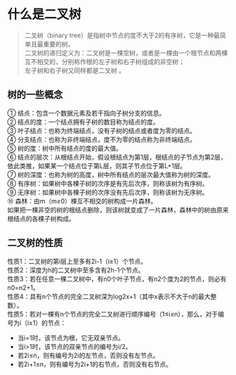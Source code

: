 # 什么是二叉树

> 二叉树（binary tree）是指树中节点的度不大于2的有序树，它是一种最简单且最重要的树。 <br>二叉树的递归定义为：二叉树是一棵空树，或者是一棵由一个根节点和两棵互不相交的，分别称作根的左子树和右子树组成的非空树；<br>左子树和右子树又同样都是二叉树 。

## 树的一些概念

① 结点：包含一个数据元素及若干指向子树分支的信息。<br>
② 结点的度：一个结点拥有子树的数目称为结点的度。<br>
③ 叶子结点：也称为终端结点，没有子树的结点或者度为零的结点。<br>
④ 分支结点：也称为非终端结点，度不为零的结点称为非终端结点。<br>
⑤ 树的度：树中所有结点的度的最大值。<br>
⑥ 结点的层次：从根结点开始，假设根结点为第1层，根结点的子节点为第2层，依此类推，如果某一个结点位于第L层，则其子节点位于第L+1层。<br>
⑦ 树的深度：也称为树的高度，树中所有结点的层次最大值称为树的深度。<br>
⑧ 有序树：如果树中各棵子树的次序是有先后次序，则称该树为有序树。<br>
⑨ 无序树：如果树中各棵子树的次序没有先后次序，则称该树为无序树。<br>
⑩ 森林：由m（m≥0）棵互不相交的树构成一片森林。<br>
如果把一棵非空的树的根结点删除，则该树就变成了一片森林，森林中的树由原来根结点的各棵子树构成。<br>

## 二叉树的性质

性质1：二叉树的第i层上至多有2i-1（i≥1）个节点。<br>
性质2：深度为h的二叉树中至多含有2h-1个节点。<br>
性质3：若在任意一棵二叉树中，有n0个叶子节点，有n2个度为2的节点，则必有n0=n2+1。<br>
性质4：具有n个节点的完全二叉树深为log2x+1（其中x表示不大于n的最大整数）。<br>
性质5：若对一棵有n个节点的完全二叉树进行顺序编号（1≤i≤n），那么，对于编号为i（i≥1）的节点： <br>
- 当i=1时，该节点为根，它无双亲节点。<br>
- 当i>1时，该节点的双亲节点的编号为i/2。<br>
- 若2i≤n，则有编号为2i的左节点，否则没有左节点。<br>
- 若2i+1≤n，则有编号为2i+1的右节点，否则没有右节点。<br>
